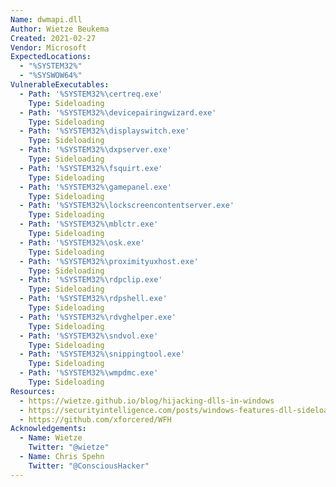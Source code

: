 ```yaml
---
Name: dwmapi.dll
Author: Wietze Beukema
Created: 2021-02-27
Vendor: Microsoft
ExpectedLocations:
  - "%SYSTEM32%"
  - "%SYSWOW64%"
VulnerableExecutables:
  - Path: '%SYSTEM32%\certreq.exe'
    Type: Sideloading
  - Path: '%SYSTEM32%\devicepairingwizard.exe'
    Type: Sideloading
  - Path: '%SYSTEM32%\displayswitch.exe'
    Type: Sideloading
  - Path: '%SYSTEM32%\dxpserver.exe'
    Type: Sideloading
  - Path: '%SYSTEM32%\fsquirt.exe'
    Type: Sideloading
  - Path: '%SYSTEM32%\gamepanel.exe'
    Type: Sideloading
  - Path: '%SYSTEM32%\lockscreencontentserver.exe'
    Type: Sideloading
  - Path: '%SYSTEM32%\mblctr.exe'
    Type: Sideloading
  - Path: '%SYSTEM32%\osk.exe'
    Type: Sideloading
  - Path: '%SYSTEM32%\proximityuxhost.exe'
    Type: Sideloading
  - Path: '%SYSTEM32%\rdpclip.exe'
    Type: Sideloading
  - Path: '%SYSTEM32%\rdpshell.exe'
    Type: Sideloading
  - Path: '%SYSTEM32%\rdvghelper.exe'
    Type: Sideloading
  - Path: '%SYSTEM32%\sndvol.exe'
    Type: Sideloading
  - Path: '%SYSTEM32%\snippingtool.exe'
    Type: Sideloading
  - Path: '%SYSTEM32%\wmpdmc.exe'
    Type: Sideloading
Resources:
  - https://wietze.github.io/blog/hijacking-dlls-in-windows
  - https://securityintelligence.com/posts/windows-features-dll-sideloading/
  - https://github.com/xforcered/WFH
Acknowledgements:
  - Name: Wietze
    Twitter: "@wietze"
  - Name: Chris Spehn
    Twitter: "@ConsciousHacker"
---
```


